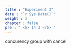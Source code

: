 ```yaml
---
title : "Experiment 3"
date : "`r Sys.Date()`"
weight : 3
chapter : false
pre : " <b> 14.3 </b> "
---
```


concurency group with cancel